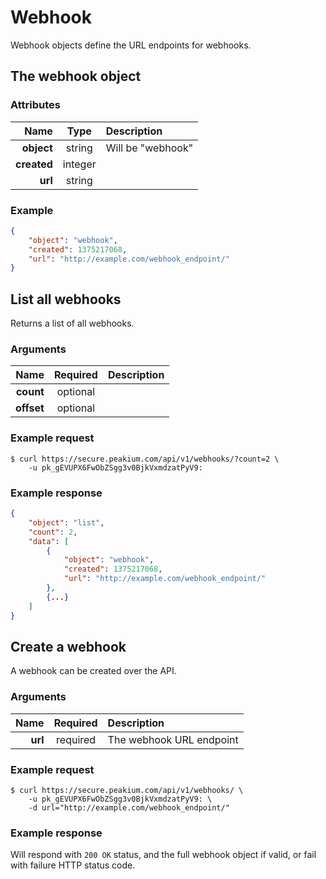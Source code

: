 Webhook
=======

Webhook objects define the URL endpoints for webhooks.

The webhook object
------------------

### Attributes

Name | Type | Description
--:|:-:|:--
**object** | string | Will be "webhook"
**created** | integer |
**url** | string |

### Example

```json
{
	"object": "webhook",
	"created": 1375217068,
	"url": "http://example.com/webhook_endpoint/"
}
```

List all webhooks
-----------------
Returns a list of all webhooks.

### Arguments

Name | Required | Description
--:|:-:|:--
**count** | optional |
**offset** | optional |

### Example request

	$ curl https://secure.peakium.com/api/v1/webhooks/?count=2 \
		-u pk_gEVUPX6FwObZSgg3v0BjkVxmdzatPyV9:

### Example response

```json
{
	"object": "list",
	"count": 2,
	"data": [
		{
			"object": "webhook",
			"created": 1375217068,
			"url": "http://example.com/webhook_endpoint/"
		},
		{...}
	]
}
```

Create a webhook
----------------
A webhook can be created over the API.

### Arguments

Name | Required | Description
--:|:-:|:--
**url** | required | The webhook URL endpoint

### Example request

	$ curl https://secure.peakium.com/api/v1/webhooks/ \
		-u pk_gEVUPX6FwObZSgg3v0BjkVxmdzatPyV9: \
		-d url="http://example.com/webhook_endpoint/"

### Example response

Will respond with `200 OK` status, and the full webhook object if valid, or fail with failure HTTP status code.
